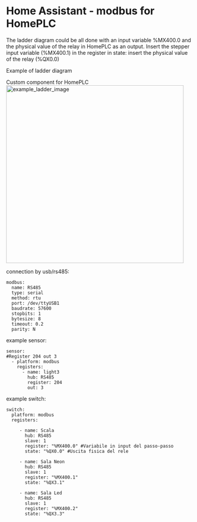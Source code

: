 # Home Assistant - modbus for HomePLC

The ladder diagram could be all done with an input variable %MX400.0 and the physical value of the relay in HomePLC as an output.
Insert the stepper input variable (%MX400.1) in the register
in state: insert the physical value of the relay (%QX0.0)

Example of ladder diagram

Custom component for HomePLC
<img width="478" alt="example_ladder_image" src="https://github.com/user-attachments/assets/24566087-cabb-4036-b5c6-ba9f87814615" />

connection by usb/rs485:
```
modbus:
  name: RS485
  type: serial
  method: rtu
  port: /dev/ttyUSB1
  baudrate: 57600
  stopbits: 1
  bytesize: 8
  timeout: 0.2
  parity: N
  ```
example sensor:
```
sensor:
#Register 204 out 3
  - platform: modbus
    registers:
      - name: light3
        hub: RS485
        register: 204
        out: 3
```        
        
example switch:
```
switch:
  platform: modbus
  registers:

     - name: Scala
       hub: RS485
       slave: 1
       register: "%MX400.0" #Variabile in input del passo-passo
       state: "%QX0.0" #Uscita fisica del rele

     - name: Sala Neon
       hub: RS485
       slave: 1
       register: "%MX400.1"
       state: "%QX3.1"

     - name: Sala Led
       hub: RS485
       slave: 1
       register: "%MX400.2"
       state: "%QX3.3"
 ```
